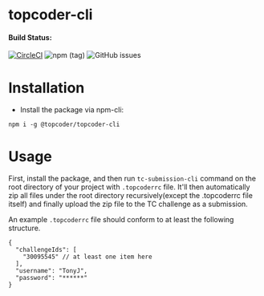 topcoder-cli
===

#### Build Status:
[![CircleCI](https://circleci.com/gh/topcoder-platform/topcoder-cli/tree/master.svg?style=svg)](https://circleci.com/gh/topcoder-platform/topcoder-cli/tree/master) ![npm (tag)](https://img.shields.io/npm/v/@topcoder/topcoder-cli/latest.svg?style=plastic) ![GitHub issues](https://img.shields.io/github/issues/topcoder-platform/topcoder-cli.svg?style=plastic)

# Installation

- Install the package via npm-cli:

``` node
npm i -g @topcoder/topcoder-cli
```

# Usage

First, install the package, and then run `tc-submission-cli` command on the root directory of your project with `.topcoderrc` file.
It'll then automatically zip all files under the root directory recursively(except the .topcoderrc file itself) and finally upload the zip file to the TC challenge as a submission.

An example `.topcoderrc` file should conform to at least the following structure.

``` jsonr
{
  "challengeIds": [
    "30095545" // at least one item here
  ],
  "username": "TonyJ",
  "password": "******"
}
```
